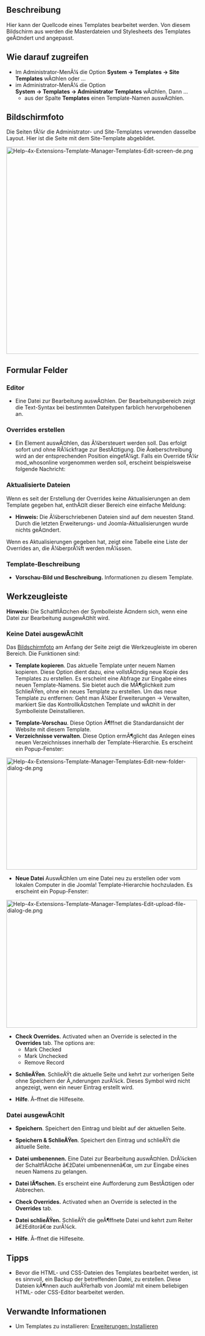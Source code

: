 <!-- Display title: Templates: Customise -->

## Beschreibung

Hier kann der Quellcode eines Templates bearbeitet werden. Von diesem
Bildschirm aus werden die Masterdateien und Stylesheets des Templates
geÃ¤ndert und angepasst.

## Wie darauf zugreifen

- Im Administrator-MenÃ¼ die Option **System **→** Templates **→** Site
  Templates** wÃ¤hlen oder ...
- im Administrator-MenÃ¼ die Option
  **System **→** Templates **→** Administrator Templates** wÃ¤hlen. Dann
  ...
  - aus der Spalte **Templates** einen Template-Namen auswÃ¤hlen.

## Bildschirmfoto

Die Seiten fÃ¼r die Administrator- und Site-Templates verwenden dasselbe
Layout. Hier ist die Seite mit dem Site-Template abgebildet.

<img
src="https://docs.joomla.org/images/thumb/b/b1/Help-4x-Extensions-Template-Manager-Templates-Edit-screen-de.png/800px-Help-4x-Extensions-Template-Manager-Templates-Edit-screen-de.png"
decoding="async"
srcset="https://docs.joomla.org/images/thumb/b/b1/Help-4x-Extensions-Template-Manager-Templates-Edit-screen-de.png/1200px-Help-4x-Extensions-Template-Manager-Templates-Edit-screen-de.png 1.5x, https://docs.joomla.org/images/b/b1/Help-4x-Extensions-Template-Manager-Templates-Edit-screen-de.png 2x"
data-file-width="1341" data-file-height="907" width="800" height="541"
alt="Help-4x-Extensions-Template-Manager-Templates-Edit-screen-de.png" />

## Formular Felder

### Editor

- Eine Datei zur Bearbeitung auswÃ¤hlen. Der Bearbeitungsbereich zeigt
  die Text-Syntax bei bestimmten Dateitypen farblich hervorgehobenen an.

### Overrides erstellen

- Ein Element auswÃ¤hlen, das Ã¼bersteuert werden soll. Das erfolgt
  sofort und ohne RÃ¼ckfrage zur BestÃ¤tigung. Die Ãœberschreibung wird
  an der entsprechenden Position eingefÃ¼gt. Falls ein Override fÃ¼r
  mod_whosonline vorgenommen werden soll, erscheint beispielsweise
  folgende Nachricht:

### Aktualisierte Dateien

Wenn es seit der Erstellung der Overrides keine Aktualisierungen an dem
Template gegeben hat, enthÃ¤lt dieser Bereich eine einfache Meldung:

- **Hinweis:** Die Ã¼berschriebenen Dateien sind auf dem neuesten Stand.
  Durch die letzten Erweiterungs- und Joomla-Aktualisierungen wurde
  nichts geÃ¤ndert.

Wenn es Aktualisierungen gegeben hat, zeigt eine Tabelle eine Liste der
Overrides an, die Ã¼berprÃ¼ft werden mÃ¼ssen.

### Template-Beschreibung

- **Vorschau-Bild und Beschreibung.** Informationen zu diesem Template.

## Werkzeugleiste

**Hinweis:** Die SchaltflÃ¤chen der Symbolleiste Ã¤ndern sich, wenn eine
Datei zur Bearbeitung ausgewÃ¤hlt wird.

### Keine Datei ausgewÃ¤hlt

Das [Bildschirmfoto](#Bildschirmfoto) am Anfang der Seite zeigt die
Werkzeugleiste im oberen Bereich. Die Funktionen sind:

- **Template kopieren**. Das aktuelle Template unter neuem Namen
  kopieren. Diese Option dient dazu, eine vollstÃ¤ndig neue Kopie des
  Templates zu erstellen. Es erscheint eine Abfrage zur Eingabe eines
  neuen Template-Namens. Sie bietet auch die MÃ¶glichkeit zum
  SchlieÃŸen, ohne ein neues Template zu erstellen. Um das neue Template
  zu entfernen: Geht man Ã¼ber Erweiterungen -\> Verwalten, markiert Sie
  das KontrollkÃ¤stchen Template und wÃ¤hlt in der Symbolleiste
  Deinstallieren.

<!-- -->

- **Template-Vorschau**. Diese Option Ã¶ffnet die Standardansicht der
  Website mit diesem Template.
- **Verzeichnisse verwalten**. Diese Option ermÃ¶glicht das Anlegen
  eines neuen Verzeichnisses innerhalb der Template-Hierarchie. Es
  erscheint ein Popup-Fenster:

<img
src="https://docs.joomla.org/images/thumb/b/be/Help-4x-Extensions-Template-Manager-Templates-Edit-new-folder-dialog-de.png/500px-Help-4x-Extensions-Template-Manager-Templates-Edit-new-folder-dialog-de.png"
decoding="async"
srcset="https://docs.joomla.org/images/thumb/b/be/Help-4x-Extensions-Template-Manager-Templates-Edit-new-folder-dialog-de.png/750px-Help-4x-Extensions-Template-Manager-Templates-Edit-new-folder-dialog-de.png 1.5x, https://docs.joomla.org/images/thumb/b/be/Help-4x-Extensions-Template-Manager-Templates-Edit-new-folder-dialog-de.png/1000px-Help-4x-Extensions-Template-Manager-Templates-Edit-new-folder-dialog-de.png 2x"
data-file-width="1189" data-file-height="697" width="500" height="293"
alt="Help-4x-Extensions-Template-Manager-Templates-Edit-new-folder-dialog-de.png" />

- **Neue Datei** AuswÃ¤hlen um eine Datei neu zu erstellen oder vom
  lokalen Computer in die Joomla! Template-Hierarchie hochzuladen. Es
  erscheint ein Popup-Fenster:

<img
src="https://docs.joomla.org/images/thumb/3/35/Help-4x-Extensions-Template-Manager-Templates-Edit-upload-file-dialog-de.png/500px-Help-4x-Extensions-Template-Manager-Templates-Edit-upload-file-dialog-de.png"
decoding="async"
srcset="https://docs.joomla.org/images/thumb/3/35/Help-4x-Extensions-Template-Manager-Templates-Edit-upload-file-dialog-de.png/750px-Help-4x-Extensions-Template-Manager-Templates-Edit-upload-file-dialog-de.png 1.5x, https://docs.joomla.org/images/thumb/3/35/Help-4x-Extensions-Template-Manager-Templates-Edit-upload-file-dialog-de.png/1000px-Help-4x-Extensions-Template-Manager-Templates-Edit-upload-file-dialog-de.png 2x"
data-file-width="1187" data-file-height="793" width="500" height="334"
alt="Help-4x-Extensions-Template-Manager-Templates-Edit-upload-file-dialog-de.png" />

- **Check Overrides.** Activated when an Override is selected in the
  **Overrides** tab. The options are:
  - Mark Checked
  - Mark Unchecked
  - Remove Record

<!-- -->

- **SchlieÃŸen**. SchlieÃŸt die aktuelle Seite und kehrt zur vorherigen
  Seite ohne Speichern der Ã„nderungen zurÃ¼ck. Dieses Symbol wird nicht
  angezeigt, wenn ein neuer Eintrag erstellt wird.

<!-- -->

- **Hilfe**. Ã–ffnet die Hilfeseite.

### Datei ausgewÃ¤hlt

- **Speichern**. Speichert den Eintrag und bleibt auf der aktuellen
  Seite.

<!-- -->

- **Speichern & SchlieÃŸen**. Speichert den Eintrag und schlieÃŸt die
  aktuelle Seite.

<!-- -->

- **Datei umbenennen.** Eine Datei zur Bearbeitung auswÃ¤hlen. DrÃ¼cken
  der SchaltflÃ¤che â€žDatei umbenennenâ€œ, um zur Eingabe eines neuen
  Namens zu gelangen.

<!-- -->

- **Datei lÃ¶schen.** Es erscheint eine Aufforderung zum BestÃ¤tigen
  oder Abbrechen.

<!-- -->

- **Check Overrides.** Activated when an Override is selected in the
  **Overrides** tab.

<!-- -->

- **Datei schlieÃŸen.** SchlieÃŸt die geÃ¶ffnete Datei und kehrt zum
  Reiter â€žEditorâ€œ zurÃ¼ck.

<!-- -->

- **Hilfe**. Ã–ffnet die Hilfeseite.

## Tipps

- Bevor die HTML- und CSS-Dateien des Templates bearbeitet werden, ist
  es sinnvoll, ein Backup der betreffenden Datei, zu erstellen. Diese
  Dateien kÃ¶nnen auch auÃŸerhalb von Joomla! mit einem beliebigen HTML-
  oder CSS-Editor bearbeitet werden.

## Verwandte Informationen

- Um Templates zu installieren: [Erweiterungen:
  Installieren](https://docs.joomla.org/Help4.x:Extensions:_Install/de "Help4.x:Extensions: Install/de")
